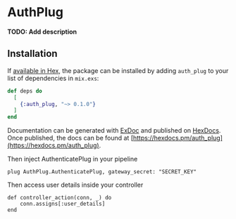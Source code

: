# AuthPlug

**TODO: Add description**

## Installation

If [available in Hex](https://hex.pm/docs/publish), the package can be installed
by adding `auth_plug` to your list of dependencies in `mix.exs`:

```elixir
def deps do
  [
    {:auth_plug, "~> 0.1.0"}
  ]
end
```

Documentation can be generated with [ExDoc](https://github.com/elixir-lang/ex_doc)
and published on [HexDocs](https://hexdocs.pm). Once published, the docs can
be found at [https://hexdocs.pm/auth_plug](https://hexdocs.pm/auth_plug).

Then inject AuthenticatePlug in your pipeline

```
plug AuthPlug.AuthenticatePlug, gateway_secret: "SECRET_KEY"
```

Then access user details inside your controller

```
def controller_action(conn, _) do
    conn.assigns[:user_details]
end
```